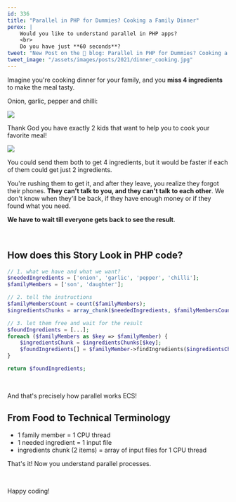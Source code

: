 ```yaml
---
id: 336
title: "Parallel in PHP for Dummies? Cooking a Family Dinner"
perex: |
    Would you like to understand parallel in PHP apps?
    <br>
    Do you have just **60 seconds**?
tweet: "New Post on the 🐘 blog: Parallel in PHP for Dummies? Cooking a Family Dinner"
tweet_image: "/assets/images/posts/2021/dinner_cooking.jpg"
---
```


Imagine you're cooking dinner for your family, and you **miss 4 ingredients** to make the meal tasty.

Onion, garlic, pepper and chilli:

<img src="/assets/images/posts/2021/dinner_cooking.jpg" class="img-thumbnail mt-2 mb-4" style="max-width: 20em">

Thank God you have exactly 2 kids that want to help you to cook your favorite meal!

<img src="/assets/images/posts/2021/kids.jpg" class="img-thumbnail mt-2 mb-4" style="max-width: 20em">

You could send them both to get 4 ingredients, but it would be faster if each of them could get just 2 ingredients.

You're rushing them to get it, and after they leave, you realize they forgot their phones. **They can't talk to you, and they can't talk to each other**. We don't know when they'll be back, if they have enough money or if they found what you need.

**We have to wait till everyone gets back to see the result**.

<br>

## How does this Story Look in PHP code?

```php
// 1. what we have and what we want?
$neededIngredients = ['onion', 'garlic', 'pepper', 'chilli'];
$familyMembers = ['son', 'daughter'];

// 2. tell the instructions
$familyMembersCount = count($familyMembers);
$ingredientsChunks = array_chunk($neededIngredients, $familyMembersCount)

// 3. let them free and wait for the result
$foundIngredients = [...];
foreach ($familyMembers as $key => $familyMember) {
    $ingredientsChunk = $ingredientsChunks[$key];
    $foundIngredients[] = $familyMember->findIngredients($ingredientsChunk);
}

return $foundIngredients;
```

<br>

And that's precisely how parallel works ECS!

## From Food to Technical Terminology

* 1 family member = 1 CPU thread
* 1 needed ingredient = 1 input file
* ingredients chunk (2 items) = array of input files for 1 CPU thread

That's it! Now you understand parallel processes.

<br>

Happy coding!
